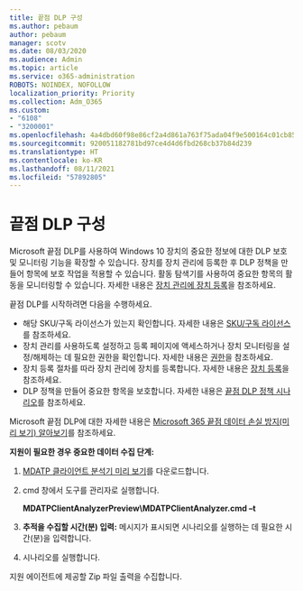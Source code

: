 ```yaml
---
title: 끝점 DLP 구성
ms.author: pebaum
author: pebaum
manager: scotv
ms.date: 08/03/2020
ms.audience: Admin
ms.topic: article
ms.service: o365-administration
ROBOTS: NOINDEX, NOFOLLOW
localization_priority: Priority
ms.collection: Adm_O365
ms.custom:
- "6108"
- "3200001"
ms.openlocfilehash: 4a4dbd60f98e86cf2a4d861a763f75ada04f9e500164c01cb858a1537148a62f
ms.sourcegitcommit: 920051182781bd97ce4d4d6fbd268cb37b84d239
ms.translationtype: HT
ms.contentlocale: ko-KR
ms.lasthandoff: 08/11/2021
ms.locfileid: "57892805"
---
```

# <a name="configure-endpoint-dlp"></a>끝점 DLP 구성

Microsoft 끝점 DLP를 사용하여 Windows 10 장치의 중요한 정보에 대한 DLP 보호 및 모니터링 기능을 확장할 수 있습니다. 장치를 장치 관리에 등록한 후 DLP 정책을 만들어 항목에 보호 작업을 적용할 수 있습니다. 활동 탐색기를 사용하여 중요한 항목의 활동을 모니터링할 수 있습니다. 자세한 내용은 [장치 관리에 장치 등록](https://docs.microsoft.com/microsoft-365/compliance/endpoint-dlp-getting-started#onboarding-devices-into-device-management)을 참조하세요.  

끝점 DLP를 시작하려면 다음을 수행하세요.

- 해당 SKU/구독 라이선스가 있는지 확인합니다. 자세한 내용은 [SKU/구독 라이선스](https://docs.microsoft.com/microsoft-365/compliance/endpoint-dlp-getting-started#skusubscriptions-licensing)를 참조하세요.
- 장치 관리를 사용하도록 설정하고 등록 페이지에 액세스하거나 장치 모니터링을 설정/해제하는 데 필요한 권한을 확인합니다. 자세한 내용은 [권한](https://docs.microsoft.com/microsoft-365/compliance/endpoint-dlp-getting-started#permissions)을 참조하세요.
- 장치 등록 절차를 따라 장치 관리에 장치를 등록합니다. 자세한 내용은 [장치 등록](https://docs.microsoft.com/microsoft-365/compliance/endpoint-dlp-getting-started#onboarding-devices)을 참조하세요. 
- DLP 정책을 만들어 중요한 항목을 보호합니다. 자세한 내용은 [끝점 DLP 정책 시나리오](https://docs.microsoft.com/microsoft-365/compliance/endpoint-dlp-using?view=o365-worldwide#endpoint-dlp-policy-scenarios)를 참조하세요.

Microsoft 끝점 DLP에 대한 자세한 내용은 [Microsoft 365 끝점 데이터 손실 방지(미리 보기) 알아보기](https://docs.microsoft.com/microsoft-365/compliance/endpoint-dlp-learn-about)를 참조하세요.

**지원이 필요한 경우 중요한 데이터 수집 단계:**

1. [MDATP 클라이언트 분석기 미리 보기](https://aka.ms/betamdatpanalyzer)를 다운로드합니다.
1. cmd 창에서 도구를 관리자로 실행합니다.

    **MDATPClientAnalyzerPreview\MDATPClientAnalyzer.cmd –t**

1. **추적을 수집할 시간(분) 입력:** 메시지가 표시되면 시나리오를 실행하는 데 필요한 시간(분)을 입력합니다.
1. 시나리오를 실행합니다.

지원 에이전트에 제공할 Zip 파일 출력을 수집합니다.

